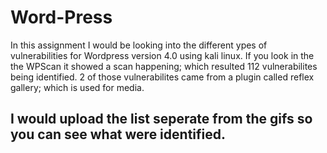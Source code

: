 # Word-Press

In this assignment I would be looking into the different ypes of vulnerabilities for Wordpress version 4.0 using kali linux.
If you look in the the WPScan it showed a scan happening; which resulted 112 vulnerabilites being identified. 2 of those vulnerabilites came from a plugin called reflex gallery; which is used for media. 

## I would upload the list seperate from the gifs so you can see what were identified.
